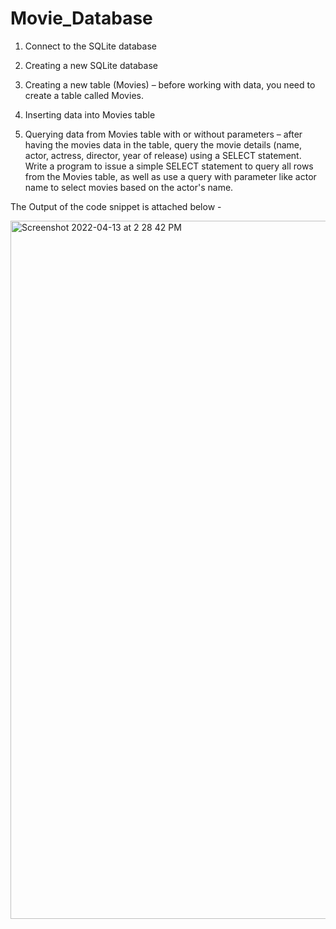 # Movie_Database

1. Connect to the SQLite database

2. Creating a new SQLite database 

3. Creating a new table (Movies) – before working with data, you need to create a table called Movies.

4. Inserting data into Movies table

5. Querying data from Movies table with or without parameters – after having the movies data in the table, query the movie details (name, actor, actress, director, year of release) using a SELECT statement. Write a program to issue a simple SELECT statement to query all rows from the Movies table, as well as use a query with parameter like actor name to select movies based on the actor's name.

The Output of the code snippet is attached below -

<img width="1117" alt="Screenshot 2022-04-13 at 2 28 42 PM" src="https://user-images.githubusercontent.com/72847636/163140104-60ef27d4-80dd-4484-91da-4f64b588a068.png">
